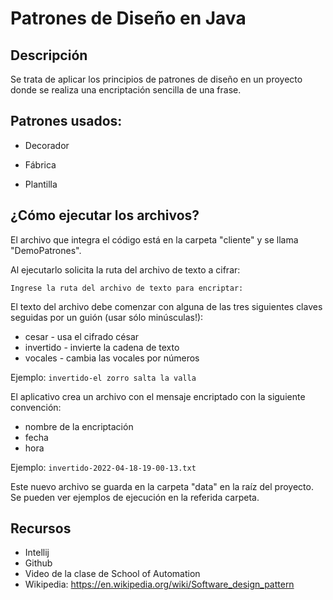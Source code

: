 # Patrones de Diseño en Java

## Descripción

Se trata de aplicar los principios de patrones de diseño en un proyecto donde se realiza una
encriptación sencilla de una frase.

## Patrones usados:

* Decorador

* Fábrica

* Plantilla

## ¿Cómo ejecutar los archivos?

El archivo que integra el código está en la carpeta "cliente" y se llama "DemoPatrones".

Al ejecutarlo solicita la ruta del archivo de texto a cifrar:

`Ingrese la ruta del archivo de texto para encriptar:`

El texto del archivo debe comenzar con alguna de las tres siguientes claves seguidas por un guión
(usar sólo minúsculas!):
* cesar - usa el cifrado césar
* invertido - invierte la cadena de texto
* vocales - cambia las vocales por números

Ejemplo: `invertido-el zorro salta la valla`

El aplicativo crea un archivo con el mensaje encriptado con la siguiente convención:
* nombre de la encriptación
* fecha
* hora

Ejemplo: `invertido-2022-04-18-19-00-13.txt`

Este nuevo archivo se guarda en la carpeta "data" en la raíz del proyecto.
Se pueden ver ejemplos de ejecución en la referida carpeta.

## Recursos
* Intellij
* Github
* Video de la clase de School of Automation
* Wikipedia: https://en.wikipedia.org/wiki/Software_design_pattern
